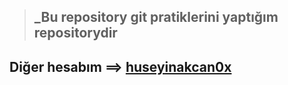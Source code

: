 > ## _Bu repository git pratiklerini yaptığım repositorydir
## Diğer hesabım ==> [huseyinakcan0x](https://github.com/huseyinakcan0x)
